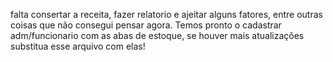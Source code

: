 falta consertar a receita, fazer relatorio e ajeitar alguns fatores, entre outras coisas que não consegui pensar agora. Temos pronto o cadastrar adm/funcionario com as abas de estoque, se houver mais atualizações substitua esse arquivo com elas!
